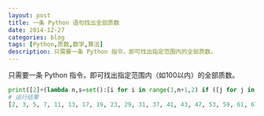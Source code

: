 ```yaml
---
layout: post
title: 一条 Python 语句找出全部质数
date: 2014-12-27
categories: blog
tags: [Python,质数,数学,算法]
description: 只需要一条 Python 指令，即可找出指定范围内的全部质数。
---
```


只需要一条 Python 指令，即可找出指定范围内（如100以内）的全部质数。

```py
print([2]+(lambda n,s=set():[i for i in range(3,n+1,2) if ([j for j in range(i*3,n+1,i*2) if s.add(j)] or i not in s)])(100))
# 运行结果
[2, 3, 5, 7, 11, 13, 17, 19, 23, 29, 31, 37, 41, 43, 47, 53, 59, 61, 67, 71, 73, 79, 83, 89, 97]
```

<span class="icon-price-tags"></span>